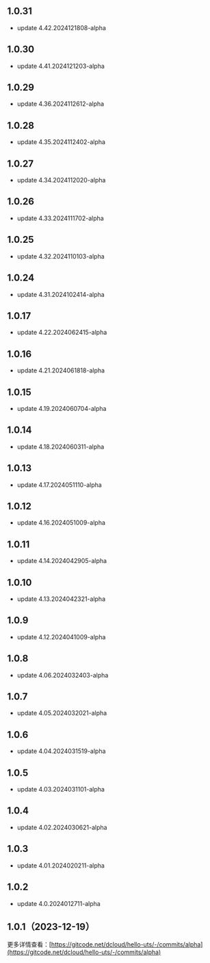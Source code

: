 ## 1.0.31
* update 4.42.2024121808-alpha

## 1.0.30
* update 4.41.2024121203-alpha

## 1.0.29
* update 4.36.2024112612-alpha

## 1.0.28
* update 4.35.2024112402-alpha

## 1.0.27
* update 4.34.2024112020-alpha

## 1.0.26
* update 4.33.2024111702-alpha

## 1.0.25
* update 4.32.2024110103-alpha

## 1.0.24
* update 4.31.2024102414-alpha

## 1.0.17
* update 4.22.2024062415-alpha

## 1.0.16
* update 4.21.2024061818-alpha

## 1.0.15
* update 4.19.2024060704-alpha

## 1.0.14
* update 4.18.2024060311-alpha

## 1.0.13
* update 4.17.2024051110-alpha

## 1.0.12
* update 4.16.2024051009-alpha

## 1.0.11
* update 4.14.2024042905-alpha

## 1.0.10
* update 4.13.2024042321-alpha

## 1.0.9
* update 4.12.2024041009-alpha

## 1.0.8
* update 4.06.2024032403-alpha

## 1.0.7
* update 4.05.2024032021-alpha

## 1.0.6
* update 4.04.2024031519-alpha

## 1.0.5
* update 4.03.2024031101-alpha

## 1.0.4
* update 4.02.2024030621-alpha

## 1.0.3
* update 4.01.2024020211-alpha

## 1.0.2
* update 4.0.2024012711-alpha

## 1.0.1（2023-12-19）
更多详情查看：[https://gitcode.net/dcloud/hello-uts/-/commits/alpha](https://gitcode.net/dcloud/hello-uts/-/commits/alpha)
